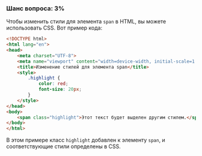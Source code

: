 ### Шанс вопроса: 3%

Чтобы изменить стили для элемента `span` в HTML, вы можете использовать CSS. Вот пример кода:

```html
<!DOCTYPE html>
<html lang="en">
<head>
    <meta charset="UTF-8">
    <meta name="viewport" content="width=device-width, initial-scale=1.0">
    <title>Изменение стилей для элемента span</title>
    <style>
        .highlight {
            color: red;
            font-size: 20px;
        }
    </style>
</head>
<body>
    <span class="highlight">Этот текст будет выделен другим стилем.</span>
</body>
</html>
```

В этом примере класс `highlight` добавлен к элементу `span`, и соответствующие стили определены в CSS.